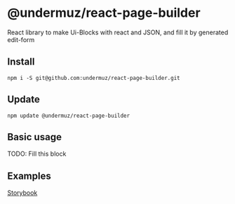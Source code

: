 # @undermuz/react-page-builder

React library to make Ui-Blocks with react and JSON, and fill it by generated edit-form

## Install

`npm i -S git@github.com:undermuz/react-page-builder.git`

## Update

`npm update @undermuz/react-page-builder`

## Basic usage

TODO: Fill this block

## Examples

[Storybook](https://undermuz.github.io/react-page-builder)
